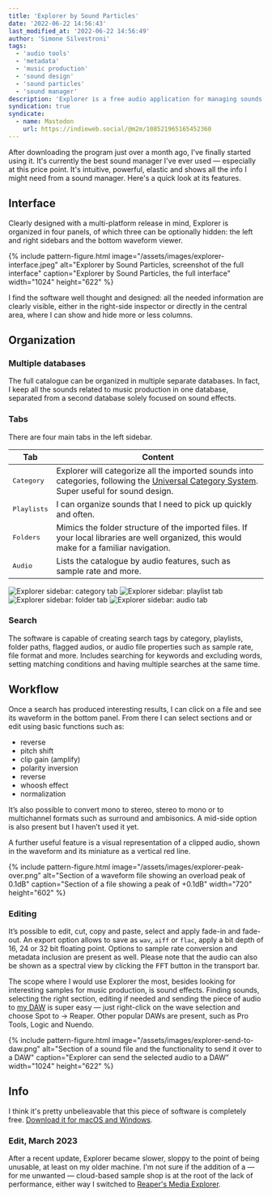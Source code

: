 ```yaml
---
title: 'Explorer by Sound Particles'
date: '2022-06-22 14:56:43'
last_modified_at: '2022-06-22 14:56:49'
author: 'Simone Silvestroni'
tags:
  - 'audio tools'
  - 'metadata'
  - 'music production'
  - 'sound design'
  - 'sound particles'
  - 'sound manager'
description: 'Explorer is a free audio application for managing sounds. Working with mono, stereo and surround, it can find, organize, edit and integrate files in a DAW.'
syndication: true
syndicate:
  - name: Mastodon
    url: https://indieweb.social/@m2m/108521965165452360
---
```

After downloading the program just over a month ago, I've finally started using it. It's currently the best sound manager I've ever used — especially at this price point. It's intuitive, powerful, elastic and shows all the info I might need from a sound manager. Here's a quick look at its features.

## Interface

Clearly designed with a multi-platform release in mind, Explorer is organized in four panels, of which three can be optionally hidden: the left and right sidebars and the bottom waveform viewer.

{% include pattern-figure.html image="/assets/images/explorer-interface.jpeg" alt="Explorer by Sound Particles, screenshot of the full interface" caption="Explorer by Sound Particles, the full interface" width="1024" height="622" %}

I find the software well thought and designed: all the needed information are clearly visible, either in the right-side inspector or directly in the central area, where I can show and hide more or less columns.

## Organization

### Multiple databases

The full catalogue can be organized in multiple separate databases. In fact, I keep all the sounds related to music production in one database, separated from a second database solely focused on sound effects.

### Tabs

There are four main tabs in the left sidebar.

| Tab       | Content                                                      |
| --------- | ------------------------------------------------------------ |
| <kbd>Category</kbd>  | Explorer will categorize all the imported sounds into categories, following the [Universal Category System](https://universalcategorysystem.com/). Super useful for sound design. |
| <kbd>Playlists</kbd> | I can organize sounds that I need to pick up quickly and often. |
| <kbd>Folders</kbd>   | Mimics the folder structure of the imported files. If your local libraries are well organized, this would make for a familiar navigation. |
| <kbd>Audio</kbd>     | Lists the catalogue by audio features, such as sample rate and more. |

![Explorer sidebar: category tab](/assets/images/explorer-sidebar-category.png)
![Explorer sidebar: playlist tab](/assets/images/explorer-sidebar-playlist.png)
![Explorer sidebar: folder tab](/assets/images/explorer-sidebar-folder.png)
![Explorer sidebar: audio tab](/assets/images/explorer-sidebar-audio.png)

### Search

The software is capable of creating search tags by category, playlists, folder paths, flagged audios, or audio file properties such as sample rate, file format and more. Includes searching for keywords and excluding words, setting matching conditions and having multiple searches at the same time.

## Workflow

Once a search has produced interesting results, I can click on a file and see its waveform in the bottom panel. From there I can select sections and or edit using basic functions such as: 

- reverse
- pitch shift
- clip gain (amplify)
- polarity inversion
- reverse
- whoosh effect
- normalization

It’s also possible to convert mono to stereo, stereo to mono or to multichannel formats such as surround and ambisonics. A mid-side option is also present but I haven’t used it yet.

A further useful feature is a visual representation of a clipped audio, shown in the waveform and its miniature as a vertical red line.

{% include pattern-figure.html image="/assets/images/explorer-peak-over.png" alt="Section of a waveform file showing an overload peak of 0.1dB" caption="Section of a file showing a peak of +0.1dB" width="720" height="602" %}

### Editing

It’s possible to edit, cut, copy and paste, select and apply fade-in and fade-out. An export option allows to save as `wav`, `aiff` or `flac`, apply a bit depth of 16, 24 or 32 bit floating point. Options to sample rate conversion and metadata inclusion are present as well.  Please note that the audio can also be shown as a spectral view by clicking the <kbd>FFT</kbd> button in the transport bar.

The scope where I would use Explorer the most, besides looking for interesting samples for music production, is sound effects. Finding sounds, selecting the right section, editing if needed and sending the piece of audio to [my DAW](/blog/daw-from-logic-to-pro-tools-to-reaper-part-1/) is super easy — just right-click on the wave selection and choose Spot to → Reaper. Other popular DAWs are present, such as Pro Tools, Logic and Nuendo.

{% include pattern-figure.html image="/assets/images/explorer-send-to-daw.png" alt="Section of a sound file and the functionality to send it over to a DAW" caption="Explorer can send the selected audio to a DAW" width="1024" height="622" %}

## Info

I think it's pretty unbelieavable that this piece of software is completely free. [Download it for macOS and Windows](https://soundparticles.com/products/explorer).

### Edit, March 2023

After a recent update, Explorer became slower, sloppy to the point of being unusable, at least on my older machine. I'm not sure if the addition of a — for me unwanted — cloud-based sample shop is at the root of the lack of performance, either way I switched to [Reaper's Media Explorer](https://www.youtube.com/watch?v=zwTzHOedfYg).
